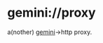 # gemini://proxy

a(nother) [gemini](https://gemini.circumlunar.space/docs/specification.html)→http proxy.
